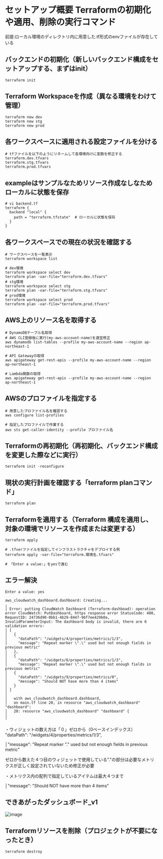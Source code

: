 # セットアップ概要 Terraformの初期化や適用、削除の実行コマンド
前提:ローカル環境のディレクトリ内に用意した.tf形式のenvファイルが存在している

## バックエンドの初期化（新しいバックエンド構成をセットアップする、まずはinit）
```
terraform init
```

## Terraform Workspaceを作成（異なる環境をわけて管理）
```
terraform new dev
terraform new stg
terraform new prod
```
## 各ワークスペースに適用される設定ファイルを分ける
```
# tfファイルを以下のようにリネームして各環境向けに変数を修正する
terraform.dev.tfvars
terraform.stg.tfvars
terraform.prod.tfvars
```
## exampleはサンプルなためリソース作成なしなためローカルに状態を保存
```
# vi backend.tf
terraform {
  backend "local" {
    path = "terraform.tfstate"  # ローカルに状態を保存
  }
}
```

## 各ワークスペースでの現在の状況を確認する
```
# ワークスペースを一覧表示
terraform workspace list

# dev環境
terraform workspace select dev
terraform plan -var-file="terraform.dev.tfvars"
# stg環境
terraform workspace select stg
terraform plan -var-file="terraform.stg.tfvars"
# prod環境
terraform workspace select prod
terraform plan -var-file="terraform.prod.tfvars"
```
## AWS上のリソース名を取得する
```
# DynamoDBテーブル名取得
# AWS CLI登録後に実行(my-aws-account-name)を適宜修正
aws dynamodb list-tables --profile my-aws-account-name --region ap-northeast-1

# API Gatewayの取得
aws apigateway get-rest-apis --profile my-aws-account-name --region ap-northeast-1

# Lambda関数の取得
aws apigateway get-rest-apis --profile my-aws-account-name --region ap-northeast-1
```
## AWSのプロファイルを指定する
```
# 用意したプロファイル名を確認する
aws configure list-profiles

# 指定したプロファイルで作業する
aws sts get-caller-identity --profile プロファイル名
```
## Terraformの再初期化（再初期化、バックエンド構成を変更した際などに実行）
```
terraform init -reconfigure
```

## 現状の実行計画を確認する「terraform planコマンド」
```
terraform plan
```
## Terraformを適用する（Terraform 構成を適用し、対象の環境でリソースを作成または変更する）
```
terraform apply

# .tfverファイルを指定してインフラストラクチャをデプロイする例
terraform apply -var-file="terraform.環境名.tfvars"

# 「Enter a value:」をyesで進む

```
## エラー解決
```
Enter a value: yes

aws_cloudwatch_dashboard.dashboard: Creating...
╷
│ Error: putting CloudWatch Dashboard (Terraform-dashboad): operation error CloudWatch: PutDashboard, https response error StatusCode: 400, RequestID: 24736d90-0bb1-4b29-8447-96f7ee429b0a, InvalidParameterInput: The dashboard body is invalid, there are 6 validation errors:
│ [
│   {
│     "dataPath": "/widgets/4/properties/metrics/1/3",
│     "message": "Repeat marker \".\" used but not enough fields in previous metric"
│   },
│   {
│     "dataPath": "/widgets/6/properties/metrics/1/3",
│     "message": "Repeat marker \".\" used but not enough fields in previous metric"
│   {
│     "dataPath": "/widgets/9/properties/metrics/0",
│     "message": "Should NOT have more than 4 items"
│   }
│ ]
│
│   with aws_cloudwatch_dashboard.dashboard,
│   on main.tf line 20, in resource "aws_cloudwatch_dashboard" "dashboard":
│   20: resource "aws_cloudwatch_dashboard" "dashboard" {
│
╵
```
・ウィジェットの数え方は「０」ゼロから（0ベースインデックス）
 "dataPath": "/widgets/4/properties/metrics/1/3",
 
│"message": "Repeat marker \".\" used but not enough fields in previous metric"

ゼロから数えた４つ目のウィジェットで使用している"."の部分は必要なメトリクスが正しく設定されていないため修正が必要

・メトリクス内の配列で指定しているアイテムは最大４つまで
 
│"message": "Should NOT have more than 4 items"

## できあがったダッシュボード_v1
![image](https://github.com/user-attachments/assets/45267192-0d9e-4703-9971-8d1a3f69ffaf)



##  Terraformリソースを削除（プロジェクトが不要になったとき）
```
terraform destroy
```
